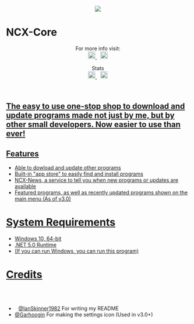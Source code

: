 <p align="center">
<img src="https://cdn.ncxprogramming.com/file/icon/ncxcore.png"/>
<h1>NCX-Core</h1>

	
</p>
<p align="center"> 
For more info visit:
<br>
<a href="https://discord.com/invite/TbPXuFr" style="padding-left: 5px; padding-right: 5px;">
		<img src="https://img.shields.io/badge/Discord-Server-purple.svg" height="20">
</a>
<a href="https://www.youtube.com/channel/UCW7-9GMKhze0RoharpssuAA" style="padding-left: 5px; padding-right: 5px;">
		<img src="https://img.shields.io/badge/YouTube-Channel-red.svg" height="20">
  </a>
</p>  

<p align="center">
Stats
<br>
<a href="https://github.com/NinjaCheetah/NCX-Core/workflows/.NET%20Core/badge.svg?branch=master" style="padding-left: 5px; padding-right: 5px;">
		<img src="https://github.com/NinjaCheetah/NCX-Core/workflows/.NET%20Core/badge.svg?branch=master" height="20">
	</a>	
<a href="https://img.shields.io/maintenance/yes/2022?label=Maintained" style="padding-left: 5px; padding-right: 5px;">
		<img src="https://img.shields.io/maintenance/yes/2022?label=Maintained" height="20">
	</p>	


## The easy to use one-stop shop to download and update programs made not just by me, but by other small developers. Now easier to use than ever!
## Features
- Able to dowload and update other programs
- Built-in "app store" to easily find and install programs
- NCX-News, a service to tell you when new programs or updates are available
- Featured programs, as well as recently updated programs shown on the main menu (As of v3.0)

# System Requirements
- Windows 10, 64-bit
- .NET 5.0 Runtime
- (If you can run Windows, you can run this program)

# Credits
- [@IanSkinner1982](https://github.com/IanSkinner1982/) For writing my README
- [@Garhoogin](https://github.com/Garhoogin/) For making the settings icon (Used in v3.0+)
